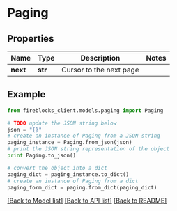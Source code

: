 # Paging


## Properties
Name | Type | Description | Notes
------------ | ------------- | ------------- | -------------
**next** | **str** | Cursor to the next page | 

## Example

```python
from fireblocks_client.models.paging import Paging

# TODO update the JSON string below
json = "{}"
# create an instance of Paging from a JSON string
paging_instance = Paging.from_json(json)
# print the JSON string representation of the object
print Paging.to_json()

# convert the object into a dict
paging_dict = paging_instance.to_dict()
# create an instance of Paging from a dict
paging_form_dict = paging.from_dict(paging_dict)
```
[[Back to Model list]](../README.md#documentation-for-models) [[Back to API list]](../README.md#documentation-for-api-endpoints) [[Back to README]](../README.md)


